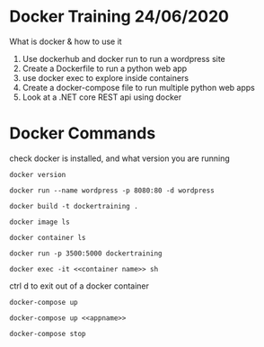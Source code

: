 # Docker Training 24/06/2020

What is docker & how to use it

1. Use dockerhub and docker run to run a wordpress site
2. Create a Dockerfile to run a python web app
3. use docker exec to explore inside containers
4. Create a docker-compose file to run multiple python web apps
5. Look at a .NET core REST api using docker

# Docker Commands

check docker is installed, and what version you are running

`docker version`

`docker run --name wordpress -p 8080:80 -d wordpress`

`docker build -t dockertraining .`

`docker image ls`

`docker container ls`

`docker run -p 3500:5000 dockertraining`

`docker exec -it <<container name>> sh`

ctrl d to exit out of a docker container

`docker-compose up`

`docker-compose up <<appname>>`

`docker-compose stop`